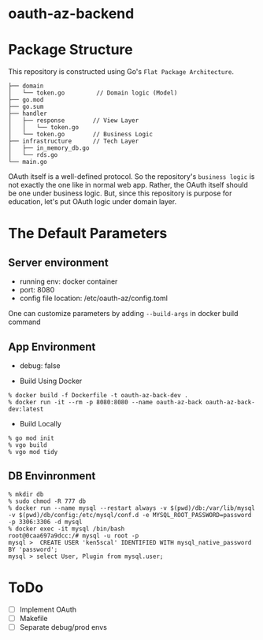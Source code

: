# oauth-az-backend

# Package Structure

This repository is constructed using Go's `Flat Package Architecture`.

```
├── domain
│   └── token.go         // Domain logic (Model)
├── go.mod
├── go.sum
├── handler        
│   ├── response        // View Layer
│   │   └── token.go
│   └── token.go        // Business Logic
├── infrastructure      // Tech Layer
│   ├── in_memory_db.go
│   └── rds.go
└── main.go
```

OAuth itself is a well-defined protocol.
So the repository's `business logic` is not exactly the one like in normal web app.
Rather, the OAuth itself should be one under business logic.
But, since this repository is purpose for education, let's put OAuth logic under domain layer.  

# The Default Parameters

## Server environment
* running env: docker container
* port: 8080
* config file location: /etc/oauth-az/config.toml

One can customize parameters by adding `--build-args` in docker build command 

## App Environment
* debug: false 

* Build Using Docker
```
% docker build -f Dockerfile -t oauth-az-back-dev .
% docker run -it --rm -p 8080:8080 --name oauth-az-back oauth-az-back-dev:latest
```

* Build Locally
```
% go mod init
% vgo build
% vgo mod tidy
```

## DB Envinronment
```
% mkdir db
% sudo chmod -R 777 db
% docker run --name mysql --restart always -v $(pwd)/db:/var/lib/mysql -v $(pwd)/db/config:/etc/mysql/conf.d -e MYSQL_ROOT_PASSWORD=password -p 3306:3306 -d mysql
% docker exec -it mysql /bin/bash
root@0caa697a9dcc:/# mysql -u root -p
mysql >  CREATE USER 'ken5scal' IDENTIFIED WITH mysql_native_password BY 'password';
mysql > select User, Plugin from mysql.user;
```

# ToDo
* [ ] Implement OAuth
* [ ] Makefile
* [ ] Separate debug/prod envs